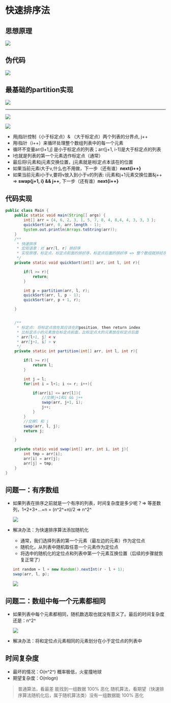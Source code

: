 # 快速排序法

## 思想原理

![](img/image_2022-03-08-10-01-37.png)

## 伪代码

![](img/image_2022-03-08-10-28-33.png)

## 最基础的partition实现
![](img/image_2022-03-08-11-44-59.png)

-----

![](img/image_2022-03-08-11-15-23.png)

![](img/image_2022-03-08-11-17-18.png)


* 用j指针控制（小于标定点）& （大于标定点）两个列表的分界点, j++
* 用i指针（i++）来循环处理整个数组列表中的每一个元素
* 循环不变量arr[l+1,j] 是小于标定点的列表；arr[j+1, i-1]是大于标定点的列表
* l也就是列表的第一个元素选作标定点（通常）
* 最后将l元素和j元素交换位置，j元素就是l标定点本该在的位置
* 如果当前元素i大于v,什么也不用做，下一步（还有谁）**next{i++}**
* 如果当前元素i小于v,要将v放入到小于v的列表: i元素和j+1元素交换位置&j++ => **swap{j+1, i} && j++**, 下一步（还有谁）**next{i++}**


## 代码实现

```java
public class Main {
    public static void main(String[] args) {
        int[] arr = {4, 6, 2, 3, 1, 5, 7, 8, 4, 8,4, 4, 3, 3, 3 };
        quickSort(arr, 0, arr.length - 1);
        System.out.println(Arrays.toString(arr));
    }
    /**
     * 快速排序
     * 宏观语意：对 arr[l, r] 排好序
     * 实现原理，标定点，标定点前面的排好序，标定点后面的排好序 => 整个数组就排好序了
     */
    private static void quickSort(int[] arr, int l, int r){

        if(l >= r){
            return;
        }

        int p = partition(arr, l, r);
        quickSort(arr, l, p - 1);
        quickSort(arr, p + 1, r);

    }


    /**
     * 标定点: 将标定点放在其应该在的position, then return index
     * 比标定点小的元素放在标定点前面，比标定点大的元素放在标定点后面
     * arr[l+1, j] < v 
     * arr[j+1, i] > v
     */
    private static int partition(int[] arr, int l, int r){

        if(l >= r){
            return l;
        }

        int j = l;
        for(int i = l+1; i <= r; i++){

            if(arr[i] <= arr[l]){
                //交换j+1和i && j++
                swap(arr, j+1, i);
                j++;
            }
        }
        //交换l 和 j
        swap(arr, l, j);
        return j;

    }

    private static void swap(int[] arr, int i, int j){
        int tmp = arr[i];
        arr[i] = arr[j];
        arr[j] = tmp;
    }
}
```

## 问题一：有序数组

* 如果列表在排序之前就是一个有序的列表，时间复杂度是多少呢？=> 等差数列，1+2+3+...+n = (n^2^+n)/2 => n^2^

    ![](img/image_2022-03-08-14-34-31.png)

* 解决办法：为快速排序算法添加随机化

    - 通常，我们选择列表的第一个元素（最左边的元素）作为定位点
    - 随机化，从列表中随机取任意一个元素作为定位点
    - 将选中的随机化的定位点和列表中第一个元素互换位置（后续的步骤就恢复正常了）
    ```java
    int random = l + new Random().nextInt(r - l + 1);
    swap(arr, l, p);
    ```

    ![](img/image_2022-03-08-14-44-26.png) 

## 问题二：数组中每一个元素都相同

* 如果列表中每个元素都相同，随机数选取也就没有意义了。最后的时间复杂度还是：n^2^

   ![](img/image_2022-03-08-15-17-22.png) 

* 解决办法：将和定位点元素相同的元素划分在小于定位点的列表中


## 时间复杂度



* 最坏的情况：O(n^2^) 概率极低，火星撞地球
* 期望复杂度：O(nlogn)


> 普通算法，看最差 能找到一组数据 100% 恶化
> 随机算法，看期望（快速排序算法随机化后，属于随机算法类）没有一组数据能 100% 恶化

















